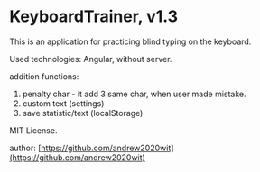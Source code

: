 # KeyboardTrainer, v1.3

This is an application for practicing blind typing on the keyboard.

Used technologies: Angular, without server.

addition functions:

1. penalty char - it add 3 same char, when user made mistake.
2. custom text (settings)
3. save statistic/text (localStorage)

MIT License.

author: [https://github.com/andrew2020wit](https://github.com/andrew2020wit)
